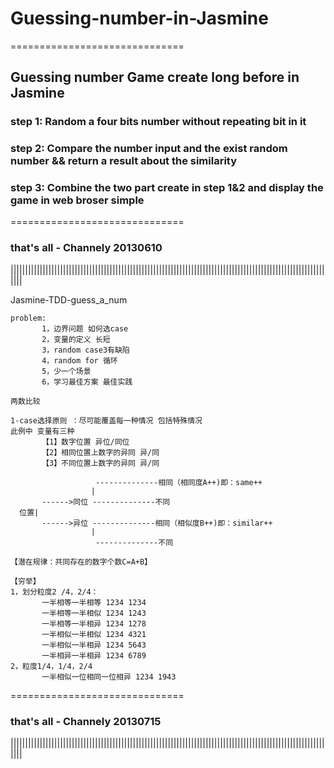 # Guessing-number-in-Jasmine
==============================

## Guessing number Game create long before in Jasmine

### step 1: Random a four bits number without repeating bit in it

### step 2: Compare the number input and the exist random number && return a result about the similarity

### step 3: Combine the two part create in step 1&2 and display the game in web broser simple

==============================
### that's all - Channely 20130610

||||||||||||||||||||||||||||||||||||||||||||||||||||||||||||||||||||||||||||||||||||||||||||||||||||||||||||||||

Jasmine-TDD-guess_a_num

    problem: 
           1，边界问题 如何选case 
           2，变量的定义 长短 
           3，random case3有缺陷 
           4，random for 循环 
           5，少一个场景 
           6，学习最佳方案 最佳实践

    两数比较
    
    1-case选择原则 ：尽可能覆盖每一种情况 包括特殊情况 
    此例中 变量有三种 
           【1】数字位置 异位/同位 
           【2】相同位置上数字的异同 异/同 
           【3】不同位置上数字的异同 异/同
    
                       --------------相同（相同度A++)即：same++    
                      |
           ------>同位 --------------不同
      位置| 
           ------>异位 --------------相同（相似度B++)即：similar++ 
                      |
                       --------------不同
    
    【潜在规律：共同存在的数字个数C=A+B】 
    
    【穷举】
    1，划分粒度2 /4，2/4： 
           一半相等一半相等 1234 1234 
           一半相等一半相似 1234 1243 
           一半相等一半相异 1234 1278 
           一半相似一半相似 1234 4321 
           一半相似一半相异 1234 5643 
           一半相异一半相异 1234 6789 
    2，粒度1/4，1/4，2/4
           一半相似一位相同一位相异 1234 1943
       
==============================
### that's all - Channely 20130715

||||||||||||||||||||||||||||||||||||||||||||||||||||||||||||||||||||||||||||||||||||||||||||||||||||||||||||||||
       
